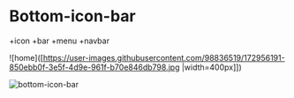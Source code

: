 # Bottom-icon-bar
+icon +bar +menu +navbar

![home]([https://user-images.githubusercontent.com/98836519/172956191-850ebb0f-3e5f-4d9e-961f-b70e846db798.jpg |width=400px]])

![bottom-icon-bar](https://user-images.githubusercontent.com/98836519/172956872-5dec1dfa-6356-432e-a794-013d94909247.gif)
